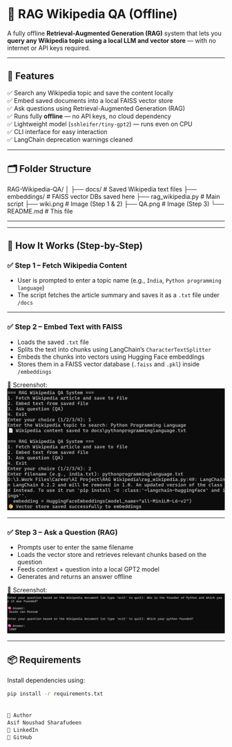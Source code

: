 # 🧠 RAG Wikipedia QA (Offline)

A fully offline **Retrieval-Augmented Generation (RAG)** system that lets you **query any Wikipedia topic using a local LLM and vector store** — with no internet or API keys required.

---

## 🚀 Features

✅ Search any Wikipedia topic and save the content locally  
✅ Embed saved documents into a local FAISS vector store  
✅ Ask questions using Retrieval-Augmented Generation (RAG)  
✅ Runs fully **offline** — no API keys, no cloud dependency  
✅ Lightweight model (`sshleifer/tiny-gpt2`) — runs even on CPU  
✅ CLI interface for easy interaction  
✅ LangChain deprecation warnings cleaned  

---

## 🗂️ Folder Structure

RAG-Wikipedia-QA/
│
├── docs/ # Saved Wikipedia text files
├── embeddings/ # FAISS vector DBs saved here
├── rag_wikipedia.py # Main script
├── wiki.png # Image (Step 1 & 2)
├── QA.png # Image (Step 3)
└── README.md # This file

---

---

## 🔧 How It Works (Step-by-Step)

### ✅ Step 1 – Fetch Wikipedia Content

- User is prompted to enter a topic name (e.g., `India`, `Python programming language`)
- The script fetches the article summary and saves it as a `.txt` file under `/docs`


---

### ✅ Step 2 – Embed Text with FAISS

- Loads the saved `.txt` file
- Splits the text into chunks using LangChain’s `CharacterTextSplitter`
- Embeds the chunks into vectors using Hugging Face embeddings
- Stores them in a FAISS vector database (`.faiss` and `.pkl`) inside `/embeddings`

📸 Screenshot:  
![Step 1 & 2](wiki.png)

---

### ✅ Step 3 – Ask a Question (RAG)

- Prompts user to enter the same filename
- Loads the vector store and retrieves relevant chunks based on the question
- Feeds context + question into a local GPT2 model
- Generates and returns an answer offline

📸 Screenshot:  
![Step 3](QA.png)

---

## 📦 Requirements

Install dependencies using:

```bash
pip install -r requirements.txt


👤 Author
Asif Noushad Sharafudeen
🔗 LinkedIn
🔗 GitHub